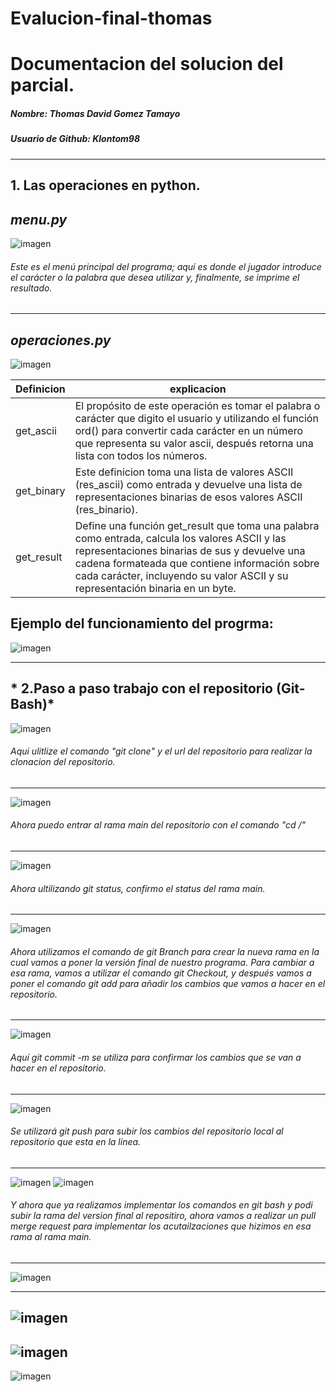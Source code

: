 # Evalucion-final-thomas
# Documentacion del solucion del parcial.
##### Nombre: Thomas David Gomez Tamayo
##### Usuario de Github: Klontom98
------- 
## 1. Las operaciones en python. 
## *menu.py*
![imagen](https://github.com/Klontom98/Evalucion-final-thomas/assets/148237143/f8d33320-5d35-43d0-9c62-a5f6cb2a5ae1)
######  Este es el menú principal del programa; aquí es donde el jugador introduce el carácter o la palabra que desea utilizar y, finalmente, se imprime el resultado. 
-----------

## *operaciones.py*
![imagen](https://github.com/Klontom98/Evalucion-final-thomas/assets/148237143/ba6fb940-c103-4bb2-a18f-817c1685d2e0)

| Definicion | explicacion |
| ----------- | ----------- |
| get_ascii | El propósito de este operación es tomar el palabra o carácter que digito el usuario y utilizando el función ord() para convertir cada carácter en un número que representa su valor ascii, después retorna una lista con todos los números.  |
| get_binary | Este definicion toma una lista de valores ASCII (res_ascii) como entrada y devuelve una lista de representaciones binarias de esos valores ASCII (res_binario).| 
| get_result   |   Define una función get_result que toma una palabra como entrada,  calcula los valores ASCII y las representaciones binarias de sus  y devuelve una cadena formateada que contiene información sobre  cada carácter, incluyendo su valor ASCII y su representación binaria en un byte.    |
## Ejemplo del funcionamiento del progrma:
![imagen](https://github.com/Klontom98/Evalucion-final-thomas/assets/148237143/a81e4eb3-2cd0-41e4-970d-595955ed7f95)

------------------------------------------- 
## * 2.Paso a paso trabajo con el repositorio (Git-Bash)*
![imagen](https://github.com/Klontom98/Evalucion-final-thomas/assets/148237143/f482a648-63f4-4d6b-b531-91e41a0d934f)

###### Aqui ulitlize el comando  "git clone" y el url del repositorio para realizar la clonacion del repositorio.

----------------------
![imagen](https://github.com/Klontom98/Evalucion-final-thomas/assets/148237143/a1ff9cc9-98dc-4cd4-95eb-e22afa2cdf1a) 

###### Ahora puedo entrar al rama main del repositorio con el comando "cd /"
----------------------
![imagen](https://github.com/Klontom98/Evalucion-final-thomas/assets/148237143/0ea4f128-d7d0-4b50-aca7-c36ab1978875)
###### Ahora ultilizando git status, confirmo el status del rama main.
------------------------
![imagen](https://github.com/Klontom98/Evalucion-final-thomas/assets/148237143/86e41c98-7a90-4ee4-ae74-c2bc20b4ee32)
###### Ahora utilizamos el comando de git Branch para crear la nueva rama en la cual vamos a poner la versión final de nuestro programa. Para cambiar a esa rama, vamos a utilizar el comando git Checkout, y después vamos a poner el comando git add para añadir los cambios que vamos a hacer en el repositorio. 
------------------------
![imagen](https://github.com/Klontom98/Evalucion-final-thomas/assets/148237143/3d195e24-ba60-42e1-a6bb-e5ab1f3b2db8)
###### Aquí git commit -m se utiliza para confirmar los cambios que se van a hacer en el repositorio.  
------------------------
![imagen](https://github.com/Klontom98/Evalucion-final-thomas/assets/148237143/091f8c43-9af2-4ca9-a692-8da7564e7497)
###### Se utilizará git push para subir los cambios del repositorio local al repositorio que esta en la línea. 
------------------------
![imagen](https://github.com/Klontom98/Evalucion-final-thomas/assets/148237143/de316acc-e840-4a78-93e5-08ae3937b50b) 
![imagen](https://github.com/Klontom98/Evalucion-final-thomas/assets/148237143/86679085-161d-4652-8741-2bad32d8570b) 
###### Y ahora que ya realizamos implementar los comandos en git bash y podi subir la rama del version final al repositiro, ahora vamos a realizar un pull merge request para implementar los acutailzaciones que hizimos en esa rama al rama main. 
-------------------------
![imagen](https://github.com/Klontom98/Evalucion-final-thomas/assets/148237143/f255ee77-5dac-4081-a159-2b4cca962c77)

-------------------------
![imagen](https://github.com/Klontom98/Evalucion-final-thomas/assets/148237143/72797b2f-fc5d-4576-ae30-00f9e820755f)
--------------------------
![imagen](https://github.com/Klontom98/Evalucion-final-thomas/assets/148237143/3b1f0bde-2696-4bb4-9819-2fd1c9085720)
--------------------------
![imagen](https://github.com/Klontom98/Evalucion-final-thomas/assets/148237143/d3b60b46-e258-487f-b759-7716a63b4a9f)










